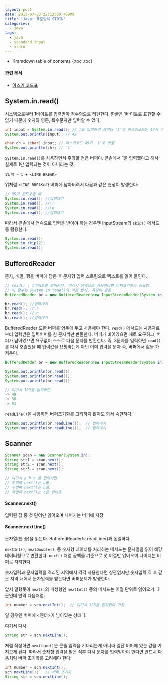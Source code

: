 ```yaml
---
layout: post
date: 2013-07-23 22:13:00 +0900
title: 'Java: 표준입력 STDIN'
categories:
  - java
tags:
  - java
  - standard input
  - stdin
---
```


* Kramdown table of contents
{:toc .toc}

#### 관련 문서

- [아스키 코드표](https://ko.wikipedia.org/wiki/%EB%AF%B8%EA%B5%AD%EC%A0%95%EB%B3%B4%EA%B5%90%ED%99%98%ED%91%9C%EC%A4%80%EB%B6%80%ED%98%B8)

## System.in.read()

시스템으로부터 1바이트를 입력받아 정수형으로 리턴한다. 한글은 1바이트로 표현할 수 없기 때문에 숫자와 영문, 특수문자만 입력할 수 있다.

```java
int input = System.in.read(); // 1을 입력하면 케릭터 '1'의 아스키코드인 49가 저장됨.
System.out.println(input); // 49

char ch = (char) input; // 아스키코드 49가 '1'로 바뀜
System.out.println(ch); // '1'
```

`System.in.read()`를 사용하면서 주의할 점은 버퍼다. 콘솔에서 1을 입력했다고 해서 실제로 1만 입력되는 것이 아니라는 것:

```
1입력 → 1 + <LINE BREAK>
```

위처럼 `<LINE BREAK>`가 버퍼에 남아버려서 다음과 같은 현상이 발생한다:

```java
// OS가 윈도우일 때
System.in.read(); //입력대기
System.in.read(); //\r
System.in.read(); //\n
System.in.read(); //입력대기
```

따라서 콘솔에서 연속으로 입력을 받아야 하는 경우엔 InputStream의 `skip()` 메서드를 활용한다:

```java
System.in.read();
System.in.skip(2);
System.in.read();
```

## BufferedReader

문자, 배열, 행을 버퍼에 담은 후 문자형 입력 스트림으로 텍스트를 읽어 들인다.

```java
// read() : 1바이트를 읽어온다. 따라서 연속으로 사용하려면 버퍼초기화가 필요함.
// 이 함수는 System.in.read()와 작동 방식, 특징이 같음
BufferedReader br = new BufferedReader(new InputStreamReader(System.in));

br.read(); //입력대기
br.read(); //\r
br.read(); //\n
br.read(); //입력대기
```

BufferedReader 또한 버퍼를 염두에 두고 사용해야 한다. `read()` 메서드는 사용자로부터 입력받은 입력버퍼를 한 문자씩만 반환한다. 버퍼가 비어있으면 새로 요구하고, 버퍼가 남아있으면 요구없이 스스로 다음 문자를 반환한다. 즉, 3문자를 입력하면 `read()`를 다시 호출했을 때 입력값을 요청하는게 아닌 이미 입력된 문자 즉, 버퍼에서 값을 가져온다.

```java
BufferedReader br = new BufferedReader(new InputStreamReader(System.in));

System.out.println(br.read());
System.out.println(br.read());
System.out.println(br.read());

// 여기서 123을 입력하면
-> 49
-> 50
-> 51
```

`readLine()`을 사용하면 버퍼초기화를 고려하지 않아도 되서 속편하다:

```java
System.out.println(br.readLine());  // 입력대기
System.out.println(br.readLine());  // 입력대기
```

## Scanner

```java
Scanner scan = new Scanner(System.in);
String str1 = scan.next();
String str2 = scan.next();
String str3 = scan.next();

// 여기서 a b c 를 입력하면
// 첫번째 next()는 a를,
// 두번째 next()는 b를,
// 세번째 next()는 c를 읽어옴
```

#### Scanner.next()

입력된 값 중 첫 단어만 읽어오며 나머지는 버퍼에 저장

#### Scanner.nextLine()

문자열(한 줄)을 읽는다. BufferedReader의 readLine()과 동일하다.

`nextInt()`, `nextDouble()`, 등 숫자형 데이터를 처리하는 메서드는 문자열을 읽어 해당 데이터형으로 변환한다. `next()` 처럼 공백을 기준으로 첫 어절만 읽어오며 나머지는 버퍼로 처리한다.

숫자입력과 문자입력을 격리된 지역에서 각각 사용한다면 상관없지만 숫자입력 직 후 같은 지역 내에서 문자입력을 받는다면 버퍼문제가 발생한다.

앞서 말했듯이 `next()`의 파생형인 `nextInt()` 등의 메서드는 어절 단위로 읽어오기 때문인데 만약 다음처럼:

```java
int number = scn.nextInt();  // 여기서 123을 입력했다 가정
```

일 경우엔 버퍼에 <엔터>가 남아있는 상태다.

여기서 다시:

```java
String str = scn.nextLine();
```

처럼 작성하면 `nextLine()`은 콘솔 입력을 기다리는게 아니라 일단 버퍼에 있는 값을 가져오게 된다. 따라서 숫자형 입력을 받은 직후 다시 문자를 입력받아야 한다면 반드시 다음처럼 버퍼 초기화를 고려해야 한다:

```java
int number = scn.nextInt();
scn.nextLine();   // 버퍼 초기화
String str = scn.nextLine();
```
